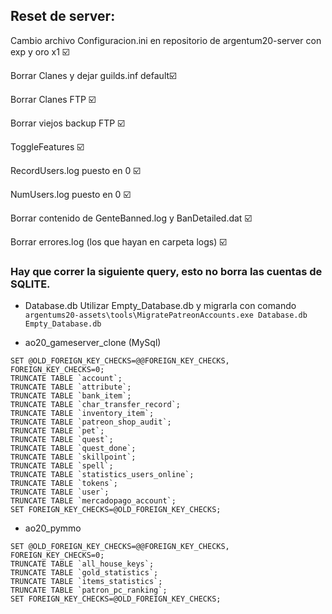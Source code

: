 ## Reset de server:

Cambio archivo Configuracion.ini en repositorio de argentum20-server con exp y oro x1 ☑️ 

Borrar Clanes y dejar guilds.inf default☑️ 

Borrar Clanes FTP ☑️ 

Borrar viejos backup FTP ☑️ 

ToggleFeatures ☑️ 

RecordUsers.log puesto en 0 ☑️ 

NumUsers.log puesto en 0 ☑️ 

Borrar contenido de GenteBanned.log y BanDetailed.dat  ☑️ 

Borrar errores.log (los que hayan en carpeta logs) ☑️ 


### Hay que correr la siguiente query, esto no borra las cuentas de SQLITE.
- Database.db
Utilizar Empty_Database.db y migrarla con comando `argentums20-assets\tools\MigratePatreonAccounts.exe Database.db Empty_Database.db`

- ao20_gameserver_clone (MySql)
```
SET @OLD_FOREIGN_KEY_CHECKS=@@FOREIGN_KEY_CHECKS, FOREIGN_KEY_CHECKS=0;
TRUNCATE TABLE `account`;
TRUNCATE TABLE `attribute`;
TRUNCATE TABLE `bank_item`;
TRUNCATE TABLE `char_transfer_record`;
TRUNCATE TABLE `inventory_item`;
TRUNCATE TABLE `patreon_shop_audit`;
TRUNCATE TABLE `pet`;
TRUNCATE TABLE `quest`;
TRUNCATE TABLE `quest_done`;
TRUNCATE TABLE `skillpoint`;
TRUNCATE TABLE `spell`;
TRUNCATE TABLE `statistics_users_online`;
TRUNCATE TABLE `tokens`;
TRUNCATE TABLE `user`;
TRUNCATE TABLE `mercadopago_account`;
SET FOREIGN_KEY_CHECKS=@OLD_FOREIGN_KEY_CHECKS;
```

- ao20_pymmo
```
SET @OLD_FOREIGN_KEY_CHECKS=@@FOREIGN_KEY_CHECKS, FOREIGN_KEY_CHECKS=0;
TRUNCATE TABLE `all_house_keys`;
TRUNCATE TABLE `gold_statistics`;
TRUNCATE TABLE `items_statistics`;
TRUNCATE TABLE `patron_pc_ranking`;
SET FOREIGN_KEY_CHECKS=@OLD_FOREIGN_KEY_CHECKS;
```

